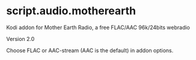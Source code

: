 # script.audio.motherearth
Kodi addon for Mother Earth Radio, a free FLAC/AAC 96k/24bits webradio

Version 2.0

Choose FLAC or AAC-stream (AAC is the default) in addon options.
